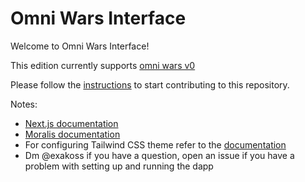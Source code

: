 # Omni Wars Interface

Welcome to Omni Wars Interface!

This edition currently supports [omni wars v0](https://github.com/Omni-Wars/ows-contracts)

Please follow the [instructions](./instructions.md) to start contributing to this repository.

Notes:
* [Next.js documentation](https://nextjs.org/docs/basic-features/pages)
* [Moralis documentation](https://docs.moralis.io/moralis-server/getting-started/create-a-moralis-server) 
* For configuring Tailwind CSS theme refer to the [documentation](https://tailwindcss.com/docs/theme)
* Dm @exakoss if you have a question, open an issue if you have a problem with setting up and running the dapp